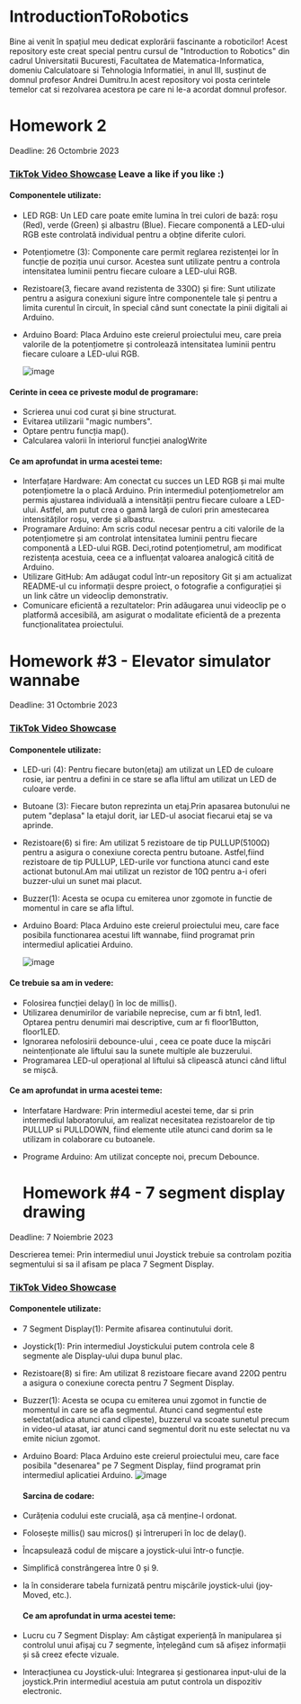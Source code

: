 # IntroductionToRobotics
Bine ai venit în spațiul meu dedicat explorării fascinante a roboticilor! Acest repository este creat special pentru cursul de "Introduction to Robotics" din cadrul Universitatii Bucuresti, Facultatea de Matematica-Informatica, domeniu Calculatoare si Tehnologia Informatiei, in anul III, susținut de domnul profesor Andrei Dumitru.In acest repository voi posta cerintele temelor cat si rezolvarea acestora pe care ni le-a acordat domnul profesor.

# Homework 2

Deadline: 26 Octombrie 2023

### [TikTok Video Showcase](https://www.tiktok.com/@tiberiug.dobre/video/7293147954272095521?_r=1&_t=8gkhgQ4QfU8) Leave a like if you like :)

#### Componentele utilizate:
- LED RGB: Un LED care poate emite lumina în trei culori de bază: roșu (Red), verde (Green) și albastru (Blue). Fiecare componentă a LED-ului RGB este controlată individual pentru a obține diferite culori.
- Potențiometre (3): Componente care permit reglarea rezistenței lor în funcție de poziția unui cursor. Acestea sunt utilizate pentru a controla intensitatea luminii pentru fiecare culoare a LED-ului RGB.
- Rezistoare(3, fiecare avand rezistenta de 330Ω) și fire: Sunt utilizate pentru a asigura conexiuni sigure între componentele tale și pentru a limita curentul în circuit, în special când sunt conectate la pinii digitali ai Arduino.
- Arduino Board: Placa Arduino este creierul proiectului meu, care preia valorile de la potențiometre și controlează intensitatea luminii pentru fiecare culoare a LED-ului RGB.
  
  ![image](https://github.com/Tibisorul/IntroductionToRobotics/assets/127014075/679a4a08-c9be-4456-941b-3629c7bb2d73)


#### Cerinte in ceea ce priveste modul de programare:
- Scrierea unui cod curat și bine structurat. 
- Evitarea utilizarii "magic numbers".
- Optare pentru funcția map().
- Calcularea valorii în interiorul funcției analogWrite

#### Ce am aprofundat in urma acestei teme:
- Interfațare Hardware: Am conectat cu succes un LED RGB și mai multe potențiometre la o placă Arduino. Prin intermediul potențiometrelor am permis ajustarea individuală a intensității pentru fiecare culoare a LED-ului. Astfel, am putut crea o gamă largă de culori prin amestecarea intensităților roșu, verde și albastru. 
- Programare Arduino: Am scris codul necesar pentru a citi valorile de la potențiometre și am controlat intensitatea luminii pentru fiecare componentă a LED-ului RGB. Deci,rotind potențiometrul, am modificat rezistența acestuia, ceea ce a influențat valoarea analogică citită de Arduino.
- Utilizare GitHub: Am  adăugat codul într-un repository Git și am actualizat README-ul cu informații despre proiect, o fotografie a configurației și un link către un videoclip demonstrativ.
- Comunicare eficientă a rezultatelor: Prin adăugarea unui videoclip pe o platformă accesibilă, am asigurat o modalitate eficientă de a prezenta funcționalitatea proiectului.

# Homework #3 - Elevator simulator wannabe

Deadline: 31 Octombrie 2023

### [TikTok Video Showcase](https://www.tiktok.com/@tiberiug.dobre/video/7295362196702268705)

#### Componentele utilizate:
- LED-uri (4): Pentru fiecare buton(etaj) am utilizat un LED de culoare rosie, iar pentru a defini in ce stare se afla liftul am utilizat un LED de culoare verde.
- Butoane (3): Fiecare buton reprezinta un etaj.Prin apasarea butonului ne putem "deplasa" la etajul dorit, iar LED-ul asociat fiecarui etaj se va aprinde. 
- Rezistoare(6) si fire: Am utilizat 5 rezistoare de tip PULLUP(5100Ω) pentru a asigura o conexiune corecta pentru butoane. Astfel,fiind rezistoare de tip PULLUP, LED-urile vor functiona atunci cand este actionat butonul.Am mai utilizat un rezistor de 10Ω pentru a-i oferi buzzer-ului un sunet mai placut.
- Buzzer(1): Acesta se ocupa cu emiterea unor zgomote in functie de momentul in care se afla liftul.
- Arduino Board: Placa Arduino este creierul proiectului meu, care face posibila functionarea acestui lift wannabe, fiind programat prin intermediul aplicatiei Arduino.
  
  ![image](https://github.com/Tibisorul/IntroductionToRobotics/assets/127014075/7803b112-c41f-4c0e-ad51-11272b8d31ce)


#### Ce trebuie sa am in vedere:
- Folosirea funcției delay() în loc de millis().
- Utilizarea denumirilor de variabile neprecise, cum ar fi btn1, led1. Optarea pentru denumiri mai descriptive, cum ar fi floor1Button, floor1LED.
- Ignorarea nefolosirii debounce-ului , ceea ce poate duce la mișcări neintenționate ale liftului sau la sunete multiple ale buzzerului.
- Programarea  LED-ul operațional al liftului să clipească atunci când liftul se mișcă.

#### Ce am aprofundat in urma acestei teme:
- Interfatare Hardware: Prin intermediul acestei teme, dar si prin intermediul laboratorului, am realizat necesitatea rezistoarelor de tip PULLUP si PULLDOWN, fiind elemente utile atunci cand dorim sa le utilizam in colaborare cu butoanele.
- Programe Arduino: Am utilizat concepte noi, precum Debounce.

  # Homework #4 - 7 segment display drawing
  
Deadline: 7 Noiembrie 2023

Descrierea temei: Prin intermediul unui Joystick trebuie sa controlam pozitia segmentului si sa il afisam pe placa 7 Segment Display.

### [TikTok Video Showcase](https://www.tiktok.com/@t1bisorul/video/7298326468969483552)

#### Componentele utilizate:
- 7 Segment Display(1): Permite afisarea continutului dorit.
- Joystick(1): Prin intermediul Joystickului putem controla cele 8 segmente ale Display-ului dupa bunul plac.
- Rezistoare(8) si fire: Am utilizat 8 rezistoare fiecare avand 220Ω pentru a asigura o conexiune corecta pentru 7 Segment Display. 
- Buzzer(1): Acesta se ocupa cu emiterea unui zgomot in functie de momentul in care se afla segmentul. Atunci cand segmentul este selectat(adica atunci cand clipeste), buzzerul va scoate sunetul precum in video-ul atasat, iar atunci cand segmentul dorit nu este selectat nu va emite niciun zgomot.
- Arduino Board: Placa Arduino este creierul proiectului meu, care face posibila "desenarea" pe 7 Segment Display, fiind programat prin intermediul aplicatiei Arduino.
  ![image](https://github.com/Tibisorul/IntroductionToRobotics/assets/127014075/8d5b6232-9ad8-456c-9356-52e6c09f53e7)


  #### Sarcina de codare:
- Curățenia codului este crucială, așa că menține-l ordonat.
- Folosește millis() sau micros() și întreruperi în loc de delay().
- Încapsulează codul de mișcare a joystick-ului într-o funcție.
- Simplifică constrângerea între 0 și 9.
- Ia în considerare tabela furnizată pentru mișcările joystick-ului (joy-Moved, etc.).

  #### Ce am aprofundat in urma acestei teme:
- Lucru cu 7 Segment Display: Am câștigat experiență în manipularea și controlul unui afișaj cu 7 segmente, înțelegând cum să afișez informații și să creez efecte vizuale.
- Interacțiunea cu Joystick-ului: Integrarea și gestionarea input-ului de la joystick.Prin intermediul acestuia am putut controla un dispozitiv electronic.
  
